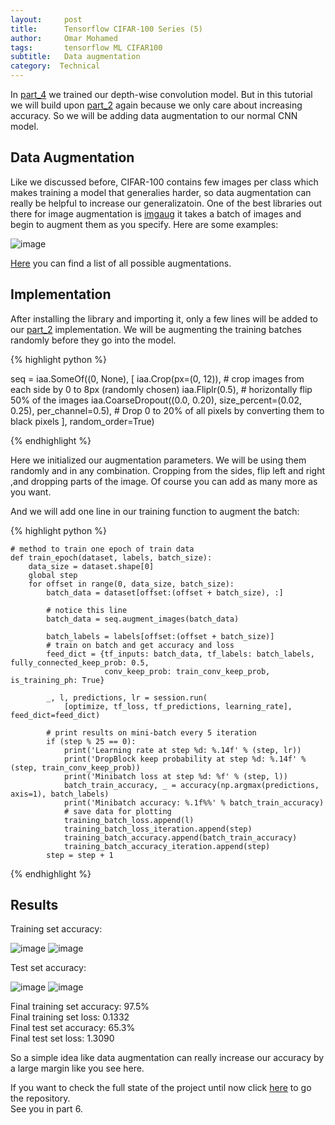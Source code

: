 ```yaml
---
layout:     post
title:      Tensorflow CIFAR-100 Series (5)
author:     Omar Mohamed
tags: 		tensorflow ML CIFAR100
subtitle:  	Data augmentation
category:  Technical
---
```


In [part_4](https://omar-mohamed.github.io/technical/2019/04/19/Tensorflow-CIFAR-100-Series-4(Depthwise_conv)/) we trained our depth-wise convolution model.
But in this tutorial we will build upon [part_2](https://omar-mohamed.github.io/technical/2019/03/22/Tensorflow-CIFAR-100-Series-2(CNN)/) again because 
we only care about increasing accuracy. So we will be adding data augmentation to our normal CNN model.

## Data Augmentation

Like we discussed before, CIFAR-100 contains few images per class which makes training a model that generalies harder, so data augmentation can really be 
helpful to increase our generalizatoin. One of the best libraries out there for image augmentation is [imgaug](https://imgaug.readthedocs.io/en/latest/)
it takes a batch of images and begin to augment them as you specify. Here are some examples:

![image](https://user-images.githubusercontent.com/6074821/56441149-6783b700-62ec-11e9-8a0f-cfa904a1ce7a.png)

[Here](https://imgaug.readthedocs.io/en/latest/source/augmenters.html) you can find a list of all possible augmentations.

## Implementation

After installing the library and importing it, only a few lines will be added to our [part_2](https://omar-mohamed.github.io/technical/2019/03/22/Tensorflow-CIFAR-100-Series-2(CNN)/)
implementation. We will be augmenting the training batches randomly before they go into the model.

{% highlight python %}

seq = iaa.SomeOf((0, None), [
    iaa.Crop(px=(0, 12)),  # crop images from each side by 0 to 8px (randomly chosen)
    iaa.Fliplr(0.5),  # horizontally flip 50% of the images
    iaa.CoarseDropout((0.0, 0.20), size_percent=(0.02, 0.25), per_channel=0.5),
    # Drop 0 to 20% of all pixels by converting them to black pixels
], random_order=True)

{% endhighlight %}

Here we initialized our augmentation parameters. We will be using them randomly and in any combination. Cropping from the sides, flip left and right
,and dropping parts of the image. Of course you can add as many more as you want. 

And we will add one line in our training function to augment the batch:

{% highlight python %}

    # method to train one epoch of train data
    def train_epoch(dataset, labels, batch_size):
        data_size = dataset.shape[0]
        global step
        for offset in range(0, data_size, batch_size):
            batch_data = dataset[offset:(offset + batch_size), :]
			
			# notice this line
            batch_data = seq.augment_images(batch_data)

            batch_labels = labels[offset:(offset + batch_size)]
            # train on batch and get accuracy and loss
            feed_dict = {tf_inputs: batch_data, tf_labels: batch_labels, fully_connected_keep_prob: 0.5,
                         conv_keep_prob: train_conv_keep_prob, is_training_ph: True}

            _, l, predictions, lr = session.run(
                [optimize, tf_loss, tf_predictions, learning_rate], feed_dict=feed_dict)

            # print results on mini-batch every 5 iteration
            if (step % 25 == 0):
                print('Learning rate at step %d: %.14f' % (step, lr))
                print('DropBlock keep probability at step %d: %.14f' % (step, train_conv_keep_prob))
                print('Minibatch loss at step %d: %f' % (step, l))
                batch_train_accuracy, _ = accuracy(np.argmax(predictions, axis=1), batch_labels)
                print('Minibatch accuracy: %.1f%%' % batch_train_accuracy)
                # save data for plotting
                training_batch_loss.append(l)
                training_batch_loss_iteration.append(step)
                training_batch_accuracy.append(batch_train_accuracy)
                training_batch_accuracy_iteration.append(step)
            step = step + 1

{% endhighlight %}

## Results

Training set accuracy:

![image](https://user-images.githubusercontent.com/6074821/54309347-9d8c9780-45d8-11e9-95e1-fe7869db44eb.png)
![image](https://user-images.githubusercontent.com/6074821/54309060-0fb0ac80-45d8-11e9-9b26-a15c67a27589.png)

Test set accuracy:

![image](https://user-images.githubusercontent.com/6074821/54309626-2dcadc80-45d9-11e9-9431-9d1933705325.png)
![image](https://user-images.githubusercontent.com/6074821/54309563-14299500-45d9-11e9-9cc2-eeb0414f09f8.png)

Final training set accuracy: 97.5% <br/>
Final training set loss: 0.1332 <br/>
Final test set accuracy: 65.3% <br/>
Final test set loss: 1.3090 <br/>

So a simple idea like data augmentation can really increase our accuracy by a large margin like you see here.



If you want to check the full state of the project until now click [here](https://github.com/omar-mohamed/Object-Classification-CIFAR-100) to go the repository. <br/>
See you in part 6.

